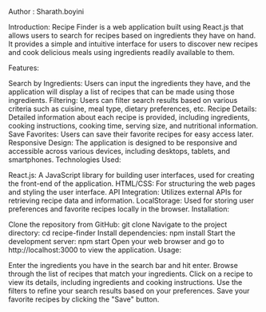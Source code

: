 Author : Sharath.boyini

Introduction:
Recipe Finder is a web application built using React.js that allows users to search for recipes based on ingredients they have on hand. It provides a simple and intuitive interface for users to discover new recipes and cook delicious meals using ingredients readily available to them.

Features:

Search by Ingredients: Users can input the ingredients they have, and the application will display a list of recipes that can be made using those ingredients.
Filtering: Users can filter search results based on various criteria such as cuisine, meal type, dietary preferences, etc.
Recipe Details: Detailed information about each recipe is provided, including ingredients, cooking instructions, cooking time, serving size, and nutritional information.
Save Favorites: Users can save their favorite recipes for easy access later.
Responsive Design: The application is designed to be responsive and accessible across various devices, including desktops, tablets, and smartphones.
Technologies Used:

React.js: A JavaScript library for building user interfaces, used for creating the front-end of the application.
HTML/CSS: For structuring the web pages and styling the user interface.
API Integration: Utilizes external APIs for retrieving recipe data and information.
LocalStorage: Used for storing user preferences and favorite recipes locally in the browser.
Installation:

Clone the repository from GitHub: git clone <repository-url>
Navigate to the project directory: cd recipe-finder
Install dependencies: npm install
Start the development server: npm start
Open your web browser and go to http://localhost:3000 to view the application.
Usage:

Enter the ingredients you have in the search bar and hit enter.
Browse through the list of recipes that match your ingredients.
Click on a recipe to view its details, including ingredients and cooking instructions.
Use the filters to refine your search results based on your preferences.
Save your favorite recipes by clicking the "Save" button.


